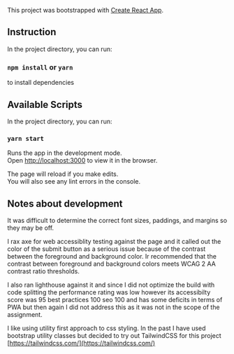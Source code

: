 This project was bootstrapped with [Create React App](https://github.com/facebook/create-react-app).

## Instruction

In the project directory, you can run:

### `npm install` or `yarn`

to install dependencies

## Available Scripts

In the project directory, you can run:

### `yarn start`

Runs the app in the development mode.<br />
Open [http://localhost:3000](http://localhost:3000) to view it in the browser.

The page will reload if you make edits.<br />
You will also see any lint errors in the console.

## Notes about development

It was difficult to determine the correct font sizes, paddings, and margins so they may be off.

I rax axe for web accessiblity testing against the page and it called out the color of the submit button as a serious issue because of the contrast between the foreground and background color. Ir recommended that the contrast between foreground and background colors meets WCAG 2 AA contrast ratio thresholds.

I also ran lighthouse against it and since I did not optimize the build with code splitting the performance rating was low however its accessibilty score was 95 best practices 100 seo 100 and has some deficits in terms of PWA but then again I did not address this as it was not in the scope of the assignment.

I like using utility first approach to css styling. In the past I have used bootstrap utility classes but decided to try out TailwindCSS for this project [https://tailwindcss.com/](https://tailwindcss.com/)
